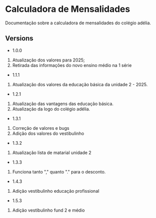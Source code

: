 # Calculadora de Mensalidades

Documentação sobre a calculadora de mensalidades do colégio adélia.


## Versions
- 1.0.0
1. Atualização dos valores para 2025;
2. Retirada das informações do novo ensino médio na 1 série

- 1.1.1
1. Atualização dos valores da educação básica da unidade 2 - 2025.

- 1.2.1
1. Atualização das vantagens das educação básica.
2. Atualização da logo do colégio adélia.

- 1.3.1
1. Correção de valores e bugs
2. Adição dos valores do vestibulinho

- 1.3.2
1. Atualização lista de matarial unidade 2

- 1.3.3
1. Funciona tanto "," quanto "." para o desconto.

- 1.4.3
1. Adição vestibulinho educação profissional

- 1.5.3
1. Adição vestibulinho fund 2 e médio